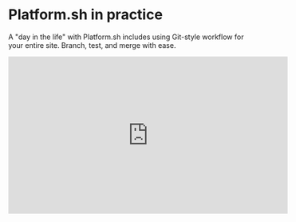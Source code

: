 # Platform.sh in practice

A "day in the life" with Platform.sh includes using Git-style workflow for your entire site. Branch, test, and merge with ease.

<iframe width="560" height="315" src="https://www.youtube.com/embed/LJE3cd3X2N8" frameborder="0" allowfullscreen></iframe>
